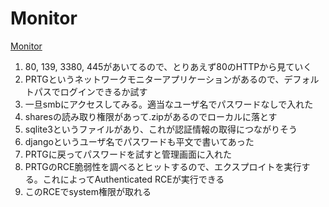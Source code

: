 # Monitor
[Monitor](https://www.youtube.com/watch?v=mq8zNhUH7Jw&list=PLeSXUd883dhjhV4MokruWYQWnhxsCPyUY&index=25)

1. 80, 139, 3380, 445があいてるので、とりあえず80のHTTPから見ていく
2. PRTGというネットワークモニターアプリケーションがあるので、デフォルトパスでログインできるか試す
3. 一旦smbにアクセスしてみる。適当なユーザ名でパスワードなしで入れた
4. sharesの読み取り権限があって.zipがあるのでローカルに落とす
5. sqlite3というファイルがあり、これが認証情報の取得につながりそう
6. djangoというユーザ名でパスワードも平文で書いてあった
7. PRTGに戻ってパスワードを試すと管理画面に入れた
8. PRTGのRCE脆弱性を調べるとヒットするので、エクスプロイトを実行する。これによってAuthenticated RCEが実行できる
9. このRCEでsystem権限が取れる